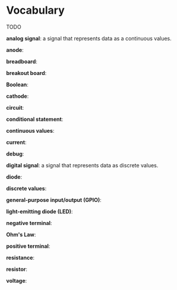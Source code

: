 # Vocabulary

TODO

**analog signal**: a signal that represents data as a continuous values. 

**anode**:

**breadboard**:

**breakout board**:

**Boolean**:

**cathode**:

**circuit**:

**conditional statement**:

**continuous values**:

**current**:

**debug**:

**digital signal**: a signal that represents data as discrete values.

**diode**:

**discrete values**:

**general-purpose input/output (GPIO)**:

**light-emitting diode (LED)**:

**negative terminal**:

**Ohm's Law**:

**positive terminal**:

**resistance**:

**resistor**:

**voltage**:





